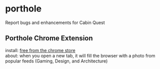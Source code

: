 # porthole
Report bugs and enhancements for Cabin Quest

## Porthole Chrome Extension
install: [free from the chrome store](https://chrome.google.com/webstore/detail/porthole/dilfffpckfhcpgidnmgaeoidgekcjlln?hl=en)     
about: when you open a new tab, it will fill the browser with a photo from popular feeds (Gaming, Design, and Architecture)

